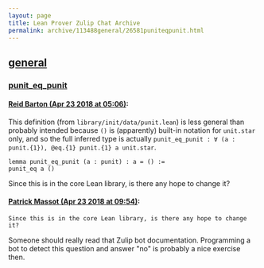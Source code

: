 ```yaml
---
layout: page
title: Lean Prover Zulip Chat Archive 
permalink: archive/113488general/26581puniteqpunit.html
---
```


## [general](index.html)
### [punit_eq_punit](26581puniteqpunit.html)

#### [Reid Barton (Apr 23 2018 at 05:06)](https://leanprover.zulipchat.com/#narrow/stream/113488-general/topic/punit_eq_punit/near/125550617):
This definition (from `library/init/data/punit.lean`) is less general than probably intended because `()` is (apparently) built-in notation for `unit.star` only, and so the full inferred type is actually `punit_eq_punit : ∀ (a : punit.{1}), @eq.{1} punit.{1} a unit.star`.
```lean
lemma punit_eq_punit (a : punit) : a = () :=
punit_eq a ()
```
Since this is in the core Lean library, is there any hope to change it?

#### [Patrick Massot (Apr 23 2018 at 09:54)](https://leanprover.zulipchat.com/#narrow/stream/113488-general/topic/punit_eq_punit/near/125558322):
```quote
Since this is in the core Lean library, is there any hope to change it?
```
Someone should really read that Zulip bot documentation. Programming a bot to detect this question and answer "no" is probably a nice exercise then.

